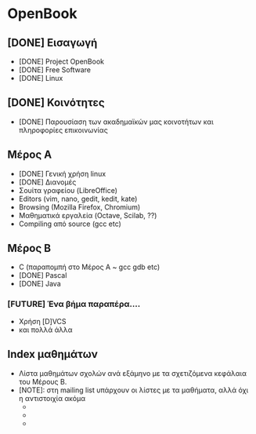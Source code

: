 OpenBook
========

[DONE] Εισαγωγή
--------
 * [DONE] Project OpenBook
 * [DONE] Free Software
 * [DONE] Linux

[DONE] Κοινότητες
----------
 * [DONE] Παρουσίαση των ακαδημαϊκών μας κοινοτήτων και πληροφορίες επικοινωνίας

Μέρος Α
-------
 * [DONE] Γενική χρήση linux
 * [DONE] Διανομές
 * Σουίτα γραφείου (LibreOffice)
 * Editors (vim, nano, gedit, kedit, kate)
 * Browsing (Mozilla Firefox, Chromium)
 * Μαθηματικά εργαλεία (Octave, Scilab, ??)
 * Compiling από source (gcc etc)

Μέρος Β
-------
 * C (παραπομπή στο Μέρος Α ~ gcc gdb etc)
 * [DONE] Pascal
 * [DONE] Java

### [FUTURE] Ένα βήμα παραπέρα....
 * Χρήση [D]VCS
 * και πολλά άλλα

Index μαθημάτων
---------------
 * Λίστα μαθημάτων σχολών ανά εξάμηνο με τα σχετιζόμενα κεφάλαια του Μέρους Β.
 * [NOTE]: στη mailing list υπάρχουν οι λίστες με τα μαθήματα, αλλά όχι η αντιστοιχία ακόμα
   - [AUEB]: http://foss.aueb.gr/pipermail/faa/2010-October/000045.html
   - [ΣΕΜΦΕ|ΣΗΜΜΥ]: http://foss.aueb.gr/pipermail/faa/2010-October/000046.html
   - [UOA]: http://foss.aueb.gr/pipermail/faa/2010-November/000051.html

